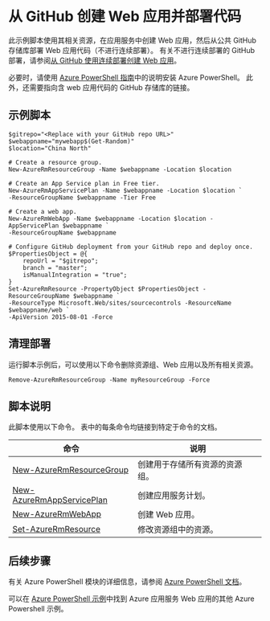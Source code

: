 <properties
    pageTitle="Azure PowerShell 脚本示例 - 从 GitHub 创建 Web 应用并部署代码 | Azure"
    description="Azure PowerShell 脚本示例 - 从 GitHub 创建 Web 应用并部署代码"
    services="app-service\web"
    documentationcenter=""
    author="cephalin"
    manager="erikre"
    editor=""
    tags="azure-service-management"
    translationtype="Human Translation" />
<tags
    ms.assetid="0f9c8bc5-3789-4eb3-8deb-ae6e2200795a"
    ms.service="app-service-web"
    ms.workload="web"
    ms.devlang="na"
    ms.topic="article"
    ms.date="03/20/2017"
    wacn.date="04/24/2017"
    ms.author="cephalin"
    ms.sourcegitcommit="a114d832e9c5320e9a109c9020fcaa2f2fdd43a9"
    ms.openlocfilehash="121076b74d6b8bdd6452a69b09819e986fc15514"
    ms.lasthandoff="04/14/2017" />

# <a name="create-a-web-app-and-deploy-code-from-github"></a>从 GitHub 创建 Web 应用并部署代码

此示例脚本使用其相关资源，在应用服务中创建 Web 应用，然后从公共 GitHub 存储库部署 Web 应用代码（不进行连续部署）。 有关不进行连续部署的 GitHub 部署，请参阅[从 GitHub 使用连续部署创建 Web 应用](/documentation/articles/app-service-continuous-deployment/)。

必要时，请使用 [Azure PowerShell 指南](https://docs.microsoft.com/zh-cn/powershell/azureps-cmdlets-docs/)中的说明安装 Azure PowerShell。 此外，还需要指向含 web 应用代码的 GitHub 存储库的链接。

## <a name="sample-script"></a>示例脚本

    $gitrepo="<Replace with your GitHub repo URL>"
    $webappname="mywebapp$(Get-Random)"
    $location="China North"

    # Create a resource group.
    New-AzureRmResourceGroup -Name $webappname -Location $location

    # Create an App Service plan in Free tier.
    New-AzureRmAppServicePlan -Name $webappname -Location $location `
    -ResourceGroupName $webappname -Tier Free

    # Create a web app.
    New-AzureRmWebApp -Name $webappname -Location $location -AppServicePlan $webappname `
    -ResourceGroupName $webappname

    # Configure GitHub deployment from your GitHub repo and deploy once.
    $PropertiesObject = @{
        repoUrl = "$gitrepo";
        branch = "master";
        isManualIntegration = "true";
    }
    Set-AzureRmResource -PropertyObject $PropertiesObject -ResourceGroupName $webappname `
    -ResourceType Microsoft.Web/sites/sourcecontrols -ResourceName $webappname/web `
    -ApiVersion 2015-08-01 -Force

## <a name="clean-up-deployment"></a>清理部署 

运行脚本示例后，可以使用以下命令删除资源组、Web 应用以及所有相关资源。

    Remove-AzureRmResourceGroup -Name myResourceGroup -Force

## <a name="script-explanation"></a>脚本说明

此脚本使用以下命令。 表中的每条命令均链接到特定于命令的文档。

| 命令 | 说明 |
|---|---|
| [New-AzureRmResourceGroup](https://docs.microsoft.com/zh-cn/powershell/resourcemanager/AzureRM.Resources/v3.5.0/new-azurermresourcegroup) | 创建用于存储所有资源的资源组。 |
| [New-AzureRmAppServicePlan](https://docs.microsoft.com/zh-cn/powershell/resourcemanager/azurerm.websites/v2.5.0/new-azurermappserviceplan) | 创建应用服务计划。 |
| [New-AzureRmWebApp](https://docs.microsoft.com/zh-cn/powershell/resourcemanager/azurerm.websites/v2.5.0/new-azurermwebapp) | 创建 Web 应用。 |
| [Set-AzureRmResource](https://docs.microsoft.com/zh-cn/powershell/resourcemanager/azurerm.resources/v3.5.0/set-azurermresource) | 修改资源组中的资源。 |

## <a name="next-steps"></a>后续步骤

有关 Azure PowerShell 模块的详细信息，请参阅 [Azure PowerShell 文档](https://docs.microsoft.com/zh-cn/powershell/azureps-cmdlets-docs/)。

可以在 [Azure PowerShell 示例](/documentation/articles/app-service-powershell-samples/)中找到 Azure 应用服务 Web 应用的其他 Azure Powershell 示例。